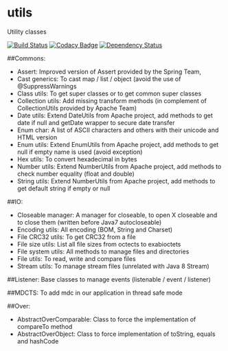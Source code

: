 # utils
Utility classes

[![Build Status](https://travis-ci.org/Gilandel/utils.svg?branch=develop)](https://api.travis-ci.org/Gilandel/utils)
[![Codacy Badge](https://api.codacy.com/project/badge/grade/e34c82e78aaf45a797721e62a7a31a0a)](https://www.codacy.com/app/gilles/utils)
[![Dependency Status](https://www.versioneye.com/user/projects/571407adfcd19a00415b1a84/badge.svg?style=flat)](https://www.versioneye.com/user/projects/571407adfcd19a00415b1a84)

##Commons:
- Assert: Improved version of Assert provided by the Spring Team,
- Cast generics: To cast map / list / object (avoid the use of @SuppressWarnings
- Class utils: To get super classes or to get common super classes
- Collection utils: Add missing transform methods (in complement of CollectionUtils provided by Apache Team)
- Date utils: Extend DateUtils from Apache project, add methods to get date if null and getDate wrapper to secure date transfer
- Enum char: A list of ASCII characters and others with their unicode and HTML version
- Enum utils: Extend EnumUtils from Apache project, add methods to get null if empty name is used (avoid exception)
- Hex utils: To convert hexadecimal in bytes
- Number utils: Extend NumberUtils from Apache project, add methods to check number equality (float and double)
- String utils: Extend NumberUtils from Apache project, add methods to get default string if empty or null

##IO:
- Closeable manager: A manager for closeable, to open X closeable and to close them (written before Java7 autocloseable)
- Encoding utils: All encoding (BOM, String and Charset)
- File CRC32 utils: To get CRC32 from a file
- File size utils: List all file sizes from octects to exabioctets
- File system utils: All methods to manage files and directories
- File utils: To read, write and compare files
- Stream utils: To manage stream files (unrelated with Java 8 Stream)

##Listener:
Base classes to manage events (listenable / event / listener)

##MDCTS:
To add mdc in our application in thread safe mode

##Over:
- AbstractOverComparable: Class to force the implementation of compareTo method
- AbstractOverObject: Class to force implementation of toString, equals and hashCode